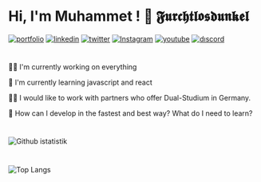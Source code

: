 
# Hi, I'm Muhammet ! 👋 𝕱𝖚𝖗𝖈𝖍𝖙𝖑𝖔𝖘𝖉𝖚𝖓𝖐𝖊𝖑

[![portfolio](https://img.shields.io/badge/my_portfolio-000?style=for-the-badge&logo=ko-fi&logoColor=fff)](#)
[![linkedin](https://img.shields.io/badge/linkedin-000?style=for-the-badge&logo=linkedin&logoColor=blue)](https://www.linkedin.com/in/muhammet-%C3%B6zt%C3%BCrk-85939a241/)
[![twitter](https://img.shields.io/badge/twitter-000?style=for-the-badge&logo=twitter&logoColor=0080ff)](#)
[![Instagram](https://img.shields.io/badge/Instagram-000?style=for-the-badge&logo=Instagram&logoColor=pruple)](#)
[![youtube](https://img.shields.io/badge/youtube-000?style=for-the-badge&logo=youtube&logoColor=FF0000)](https://www.youtube.com/@Furchtlosdunkel)
[![dıscord](https://img.shields.io/badge/Discord-000?style=for-the-badge&logo=discord&logoColor=fff)](https://discord.gg/6RUmsk5dYe)

#

👩‍💻 I'm currently working on everything

🧠 I'm currently learning javascript and react

👯‍♀️ I would like to work with partners who offer Dual-Studium in Germany.

🤔 How can I develop in the fastest and best way? What do I need to learn?

# 
![ Github istatistik](https://github-readme-stats.vercel.app/api?username=Furchtlosdunkel&show_icons=true&theme=vision-friendly-dark)
#
![Top Langs](https://github-readme-stats.vercel.app/api/top-langs/?username=Furchtlosdunkel&exclude_repo=github-readme-stats,anuraghazra.github.io_icons=true&theme=vision-friendly-dark)

<!-- 
📊 &nbsp;**This week I spent my time on**
![Wwakatime stats](https://github-readme-stats-taupe-two.vercel.app/api/wakatime?username=Furchtlosdunkel&hide_title=true&hide_border=true&langs_count=5&bg_color=00000000&text_color=777) -->
